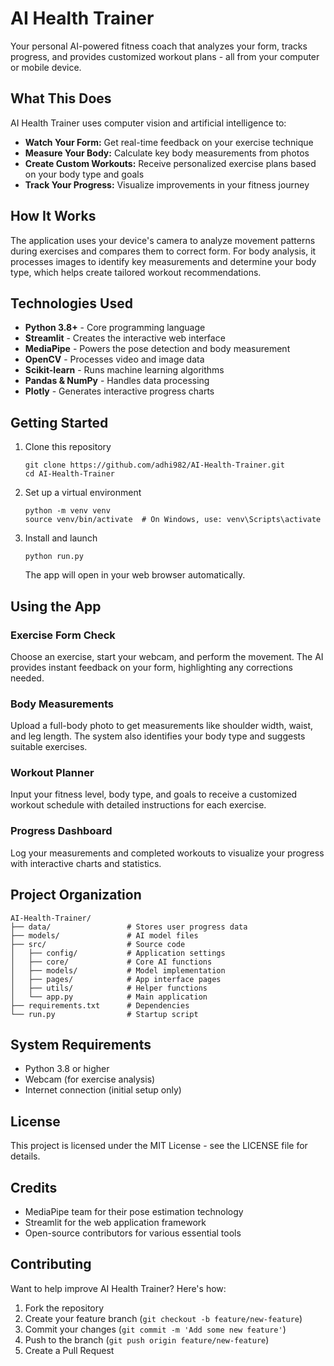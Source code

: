 # AI Health Trainer

Your personal AI-powered fitness coach that analyzes your form, tracks progress, and provides customized workout plans - all from your computer or mobile device.

## What This Does

AI Health Trainer uses computer vision and artificial intelligence to:

- **Watch Your Form:** Get real-time feedback on your exercise technique
- **Measure Your Body:** Calculate key body measurements from photos 
- **Create Custom Workouts:** Receive personalized exercise plans based on your body type and goals
- **Track Your Progress:** Visualize improvements in your fitness journey

## How It Works

The application uses your device's camera to analyze movement patterns during exercises and compares them to correct form. For body analysis, it processes images to identify key measurements and determine your body type, which helps create tailored workout recommendations.

## Technologies Used

- **Python 3.8+** - Core programming language
- **Streamlit** - Creates the interactive web interface
- **MediaPipe** - Powers the pose detection and body measurement
- **OpenCV** - Processes video and image data
- **Scikit-learn** - Runs machine learning algorithms
- **Pandas & NumPy** - Handles data processing
- **Plotly** - Generates interactive progress charts

## Getting Started

1. Clone this repository
   ```
   git clone https://github.com/adhi982/AI-Health-Trainer.git
   cd AI-Health-Trainer
   ```

2. Set up a virtual environment
   ```
   python -m venv venv
   source venv/bin/activate  # On Windows, use: venv\Scripts\activate
   ```

3. Install and launch
   ```
   python run.py
   ```

   The app will open in your web browser automatically.

## Using the App

### Exercise Form Check
Choose an exercise, start your webcam, and perform the movement. The AI provides instant feedback on your form, highlighting any corrections needed.

### Body Measurements
Upload a full-body photo to get measurements like shoulder width, waist, and leg length. The system also identifies your body type and suggests suitable exercises.

### Workout Planner
Input your fitness level, body type, and goals to receive a customized workout schedule with detailed instructions for each exercise.

### Progress Dashboard
Log your measurements and completed workouts to visualize your progress with interactive charts and statistics.

## Project Organization

```
AI-Health-Trainer/
├── data/                 # Stores user progress data
├── models/               # AI model files
├── src/                  # Source code
│   ├── config/           # Application settings
│   ├── core/             # Core AI functions
│   ├── models/           # Model implementation
│   ├── pages/            # App interface pages
│   ├── utils/            # Helper functions
│   └── app.py            # Main application
├── requirements.txt      # Dependencies
└── run.py                # Startup script
```

## System Requirements

- Python 3.8 or higher
- Webcam (for exercise analysis)
- Internet connection (initial setup only)

## License

This project is licensed under the MIT License - see the LICENSE file for details.

## Credits

- MediaPipe team for their pose estimation technology
- Streamlit for the web application framework
- Open-source contributors for various essential tools

## Contributing

Want to help improve AI Health Trainer? Here's how:

1. Fork the repository
2. Create your feature branch (`git checkout -b feature/new-feature`)
3. Commit your changes (`git commit -m 'Add some new feature'`)
4. Push to the branch (`git push origin feature/new-feature`)
5. Create a Pull Request